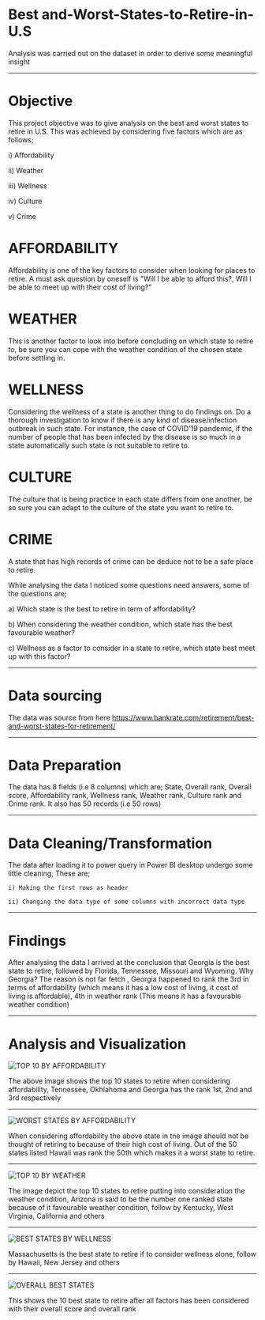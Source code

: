 # Best and-Worst-States-to-Retire-in-U.S

Analysis was carried out on the dataset in order to derive some meaningful insight

---

# Objective

This project objective was to give analysis on the best and worst states to retire in U.S. This was achieved by considering five factors which are as follows;

  i) Affordability
  
  ii) Weather
  
  iii) Wellness
  
  iv) Culture
  
  v) Crime
  
#  AFFORDABILITY
 
Affordability is one of the key factors to consider when looking for places to retire. A must ask question by oneself is "Will I be able to afford this?, Will I be able to meet up with their cost of living?"  

#  WEATHER

This is another factor to look into before concluding on which state to retire to, be sure you can cope with the weather condition of the chosen state before settling in.

#  WELLNESS

Considering the wellness of a state is another thing to do findings on. Do a thorough investigation to know if there is any kind of disease/infection outbreak in such state. For instance, the case of COVID'19 pandemic, if the number of people that has been infected by the disease is so much in a state automatically such state is not suitable to retire to.

# CULTURE

The culture that is being practice in each state differs from one another, be so sure you can adapt to the culture of the state you want to retire to.

# CRIME

A state that has high records of crime can be deduce not to be a safe place to retire.

While analysing the data I noticed some questions need answers, some of the questions are;

  a) Which state is the best to retire in term of affordability?
  
  b) When considering the weather condition, which state has the best favourable weather?
  
  c) Wellness as a factor to consider in a state to retire, which state best meet up with this factor?
  
  ---
  
# Data sourcing
  
  The data was source from here https://www.bankrate.com/retirement/best-and-worst-states-for-retirement/
  
  ---
  
# Data Preparation
  
  The data has 8 fields (i.e 8 columns) which are; State, Overall rank, Overall score, Affordability rank, Wellness rank, Weather rank, Culture rank and Crime rank. It also has 50 records (i.e 50 rows)
  
  ---
  
# Data Cleaning/Transformation
  
  The data after loading it to power query in Power BI desktop undergo some little cleaning, These are;
  
    i) Making the first rows as header
    
    ii) Changing the data type of some columns with incorrect data type
    
  ---
    
    
# Findings
    
   After analysing the data I arrived at the conclusion that Georgia is the best state to retire, followed by Florida, Tennessee, Missouri and Wyoming. Why Georgia? The reason is not far fetch , Georgia happened to rank the 3rd in terms of affordability (which means it has a low cost of living, it cost of living is affordable),    4th in weather rank (This means it has a favourable weather condition)
    
 ---    
    
# Analysis and Visualization
    
  ![TOP 10 BY AFFORDABILITY](https://user-images.githubusercontent.com/97677904/181632240-b81826d1-7ca2-4b8b-9b77-22cf0ee3ad0c.jpg)
  
  The above image shows the top 10 states to retire when considering affordability, Tennessee, Okhlahoma and Georgia has the rank 1st, 2nd and 3rd respectively
  
---
  
![WORST STATES BY AFFORDABILITY](https://user-images.githubusercontent.com/97677904/181632366-2beb4bdc-15a8-4898-b577-325bfe9001bb.jpg)

 When considering affordability the above state in tne image should not be thought of retiring to because of their high cost of living. Out of the 50 states listed Hawaii was rank the 50th which makes it a worst state to retire.
 
 ---
 
![TOP 10 BY WEATHER](https://user-images.githubusercontent.com/97677904/181632456-35b24ef3-2cf4-4d95-87d6-2c772a78c3a0.jpg)

The image depict the top 10 states to retire putting into consideration the weather condition, Arizona is said to be the number one ranked state because of it favourable weather condition, follow by Kentucky, West Virginia, California and others

---

![BEST STATES BY WELLNESS](https://user-images.githubusercontent.com/97677904/181632474-40a5b8cd-33a5-4676-acf8-c7bb999f636e.jpg)

Massachusetts is the best state to retire if to consider wellness alone, follow by Hawaii, New Jersey and others

---

![OVERALL BEST STATES](https://user-images.githubusercontent.com/97677904/181632518-6a364a9c-7189-4d9d-9e94-15f1d5b834c6.jpg)

This shows the 10 best state to retire after all factors has been considered with their overall score and overall rank 

  
  
  
  
  
  
  
  
  
  
  
  
  
  
  
  



